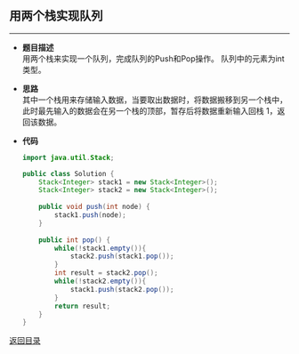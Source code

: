 ## **用两个栈实现队列**
-----------------------
* **题目描述**  
用两个栈来实现一个队列，完成队列的Push和Pop操作。 队列中的元素为int类型。
* **思路**  
其中一个栈用来存储输入数据，当要取出数据时，将数据搬移到另一个栈中，此时最先输入的数据会在另一个栈的顶部，暂存后将数据重新输入回栈 1，返回该数据。
* **代码**  

    ``` java
    import java.util.Stack;

    public class Solution {
        Stack<Integer> stack1 = new Stack<Integer>();
        Stack<Integer> stack2 = new Stack<Integer>();
        
        public void push(int node) {
            stack1.push(node);
        }
        
        public int pop() {
            while(!stack1.empty()){
                stack2.push(stack1.pop());
            }
            int result = stack2.pop();
            while(!stack2.empty()){
                stack1.push(stack2.pop());
            }
            return result;
        }
    }
    ```

[返回目录](https://maxwell-l.github.io/WriteSomething/something/swordoffer)